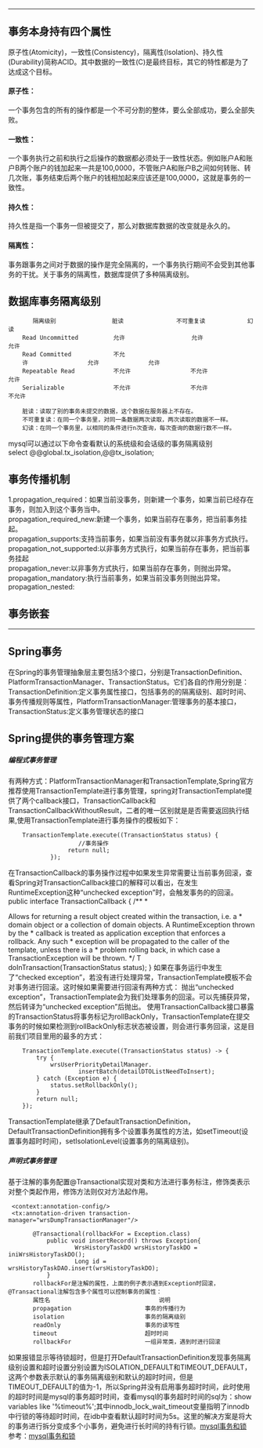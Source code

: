 ****
## 事务本身持有四个属性
原子性(Atomicity)，一致性(Consistency)，隔离性(Isolation)、持久性(Durability)简称ACID。其中数据的一致性(C)是最终目标，其它的特性都是为了达成这个目标。
#### 原子性：
一个事务包含的所有的操作都是一个不可分割的整体，要么全部成功，要么全部失败。
#### 一致性：
一个事务执行之前和执行之后操作的数据都必须处于一致性状态。例如账户A和账户B两个账户的钱加起来一共是100,0000，不管账户A和账户B之间如何转账、转几次账，事务结束后两个账户的钱相加起来应该还是100,0000，这就是事务的一致性。
#### 持久性：
持久性是指一个事务一但被提交了，那么对数据库数据的改变就是永久的。
#### 隔离性：
事务跟事务之间对于数据的操作是完全隔离的，一个事务执行期间不会受到其他事务的干扰。关于事务的隔离性，数据库提供了多种隔离级别。
## 数据库事务隔离级别       
           隔离级别                脏读               不可重复读            幻读
        Read Uncommitted          允许                   允许              允许
        Read Committed            不允
        许                 允许              允许
        Repeatable Read           不允许                 不允许            允许
        Serializable              不允许                 不允许            不允许
        
        脏读：读取了别的事务未提交的数据，这个数据在服务器上不存在。
        不可重复读：在同一个事务里，对同一条数据两次读取，两次读取的数据不一样。
        幻读：在同一个事务里，以相同的条件进行n次查询，每次查询的数据行数不一样。
mysql可以通过以下命令查看默认的系统级和会话级的事务隔离级别<br>
select @@global.tx_isolation,@@tx_isolation;
## 事务传播机制
1.propagation_required：如果当前没事务，则新建一个事务，如果当前已经存在事务，则加入到这个事务当中。<br>
propagation_required_new:新建一个事务，如果当前存在事务，把当前事务挂起。<br>
propagation_supports:支持当前事务，如果当前没有事务就以非事务方式执行。<br>
propagation_not_supported:以非事务方式执行，如果当前存在事务，把当前事务挂起<br>
propagation_never:以非事务方式执行，如果当前存在事务，则抛出异常。<br>
propagation_mandatory:执行当前事务，如果当前没事务则抛出异常。<br>
propagation_nested:<br>
## 事务嵌套
******
## Spring事务 
在Spring的事务管理抽象层主要包括3个接口，分别是TransactionDefinition、PlatformTransactionManager、TransactionStatus。它们各自的作用分别是：
TransactionDefinition:定义事务属性接口，包括事务的的隔离级别、超时时间、事务传播规则等属性，PlatformTransactionManager:管理事务的基本接口，TransactionStatus:定义事务管理状态的接口
## Spring提供的事务管理方案
##### 编程式事务管理
有两种方式：PlatformTransactionManager和TransactionTemplate,Spring官方推荐使用TransactionTemplate进行事务管理，spring对TransactionTemplate提供了两个callback接口，TransactionCallback和TransactionCallbackWithoutResult，二者的唯一区别就是是否需要返回执行结果,使用TransactionTemplate进行事务操作的模板如下：

        TransactionTemplate.execute((TransactionStatus status) {
                        //事务操作
                     return null;
                });
在TransactionCallback的事务操作过程中如果发生异常需要让当前事务回滚，查看Spring对TransactionCallback接口的解释可以看出，在发生RuntimeException这种“unchecked exception”时，会触发事务的的回滚。
public interface TransactionCallback<T> {
    /**
     * <p>Allows for returning a result object created within the transaction, i.e. a
     * domain object or a collection of domain objects. A RuntimeException thrown by the
     * callback is treated as application exception that enforces a rollback. Any such
     * exception will be propagated to the caller of the template, unless there is a
     * problem rolling back, in which case a TransactionException will be thrown.
     */
    T doInTransaction(TransactionStatus status);
}
如果在事务运行中发生了“checked exception”，若没有进行处理异常，TransactionTemplate模板不会对事务进行回滚。这时候如果需要进行回滚有两种方式：
抛出“unchecked exception”，TransactionTemplate会为我们处理事务的回滚。可以先捕获异常，然后转译为“unchecked exception”后抛出。
使用TransactionCallback接口暴露的TransactionStatus将事务标记为rollBackOnly，TransactionTemplate在提交事务的时候如果检测到rollBackOnly标志状态被设置，则会进行事务回滚，这是目前我们项目里用的最多的方式：
           
        TransactionTemplate.execute((TransactionStatus status) -> {
            try {
                wrsUserPriorityDetailManager.
                        insertBatch(detailDTOListNeedToInsert);
            } catch (Exception e) {
                status.setRollbackOnly();
            }
            return null;
        });
TransactionTemplate继承了DefaultTransactionDefinition，DefaultTransactionDefinition拥有多个设置事务属性的方法，如setTimeout(设置事务超时时间)，setIsolationLevel(设置事务的隔离级别)。
##### 声明式事务管理
基于注解的事务配置@Transactional实现对类和方法进行事务标注，修饰类表示对整个类起作用，修饰方法则仅对方法起作用。

     <context:annotation-config/>
     <tx:annotation-driven transaction-manager="wrsDumpTransactionManager"/>
     
           @Transactional(rollbackFor = Exception.class)
               public void insertRecord() throws Exception{
                       WrsHistoryTaskDO wrsHistoryTaskDO = iniWrsHistoryTaskDO();
                       Long id = wrsHistoryTaskDAO.insert(wrsHistoryTaskDO);
               }
           rollbackFor是注解的属性，上面的例子表示遇到Exception时回滚，@Transactional注解包含多个属性可以控制事务的属性：
           属性名                               说明
           propagation                     事务的传播行为
           isolation                       事务的隔离级别
           readOnly                        事务的读写性
           timeout                         超时时间
           rollbackFor                     一组异常类，遇到时进行回滚
如果报错显示等待锁超时，但是打开DefaultTransactionDefinition发现事务隔离级别设置和超时设置分别设置为ISOLATION_DEFAULT和TIMEOUT_DEFAULT，这两个参数表示默认的事务隔离级别和默认的超时时间，但是TIMEOUT_DEFAULT的值为-1，所以Spring并没有启用事务超时时间，此时使用的超时时间是mysql的事务超时时间，查看mysql的事务超时时间的sql为：show variables like '%timeout%';其中innodb_lock_wait_timeout变量指明了innodb中行锁的等待超时时间，在idb中查看默认超时时间为5s。这里的解决方案是将大的事务进行拆分变成多个小事务，避免进行长时间的持有行锁。[mysql事务和锁](mysql锁) 参考：[mysql事务和锁](https://www.cnblogs.com/zhaoyl/p/4121010.html)
